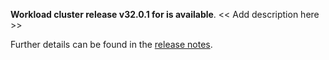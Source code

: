 **Workload cluster release v32.0.1 for  is available**. << Add description here >>

Further details can be found in the [release notes](https://docs.giantswarm.io/changes/workload-cluster-releases-/releases/capa-32.0.1).
